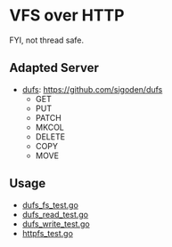 # VFS over HTTP

FYI, not thread safe.

## Adapted Server

- [dufs](dufs.go): https://github.com/sigoden/dufs
    - GET
    - PUT
    - PATCH
    - MKCOL
    - DELETE
    - COPY
    - MOVE

## Usage

- [dufs_fs_test.go](dufs_fs_test.go)
- [dufs_read_test.go](dufs_read_test.go)
- [dufs_write_test.go](dufs_write_test.go)
- [httpfs_test.go](httpfs_test.go)

